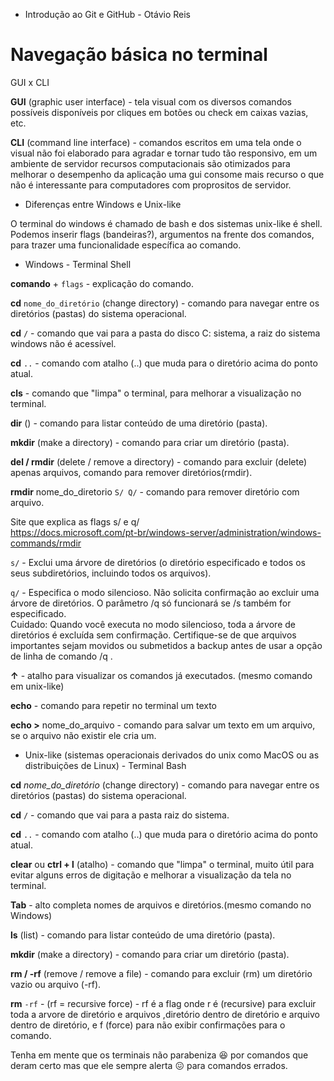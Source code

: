 * Introdução ao Git e GitHub - Otávio Reis

# Navegação  básica no terminal 

GUI x CLI

**GUI** (graphic user interface) - tela visual com os diversos comandos possíveis disponíveis por cliques em botões ou check em caixas vazias, etc.

**CLI** (command line interface) - comandos escritos em uma tela onde o visual não foi elaborado para agradar e tornar tudo tão responsivo, em um ambiente de servidor recursos computacionais são otimizados para melhorar o desempenho da aplicação uma gui consome mais recurso o que não é interessante para computadores com proprositos de servidor. 

* Diferenças entre Windows e Unix-like

O terminal do windows é chamado de bash e dos sistemas unix-like é shell.
Podemos inserir flags (bandeiras?), argumentos na frente dos comandos, para trazer uma funcionalidade específica ao comando.

- Windows - Terminal Shell

**comando** + `flags` - explicação do comando.

**cd** `nome_do_diretório` (change directory) - comando para navegar entre os diretórios (pastas) do sistema operacional.  

**cd** `/` - comando que vai para a pasta do disco C: sistema, a raiz do sistema windows não é acessível.  

**cd** `..` - comando com atalho (..) que muda para o diretório acima do ponto atual.

**cls** - comando que "limpa" o terminal, para melhorar a visualização no terminal.

**dir** () - comando para listar conteúdo de uma diretório (pasta).

**mkdir** (make a directory) - comando para criar um diretório (pasta).

**del / rmdir** (delete / remove a directory) - comando para excluir (delete) apenas arquivos, comando para  remover diretórios(rmdir).

**rmdir**  nome_do_diretorio `S/ Q/` - comando para remover diretório com arquivo.

Site que explica as flags s/ e q/  
https://docs.microsoft.com/pt-br/windows-server/administration/windows-commands/rmdir  

`s/` - Exclui uma árvore de diretórios (o diretório especificado e todos os seus subdiretórios, incluindo todos os arquivos).  

`q/` - Especifica o modo silencioso. Não solicita confirmação ao excluir uma árvore de diretórios. O parâmetro /q só funcionará se /s também for especificado.  
Cuidado: Quando você executa no modo silencioso, toda a árvore de diretórios é excluída sem confirmação. Certifique-se de que arquivos importantes sejam movidos ou submetidos a backup antes de usar a opção de linha de comando /q .

**&uparrow;** - atalho para visualizar os comandos já executados. (mesmo comando em unix-like)

**echo** - comando para repetir no terminal um texto

**echo >** nome_do_arquivo - comando para salvar um texto em um arquivo, se o arquivo não existir ele cria um.


- Unix-like (sistemas operacionais derivados do unix como MacOS ou as distribuições de Linux) - Terminal Bash

**cd** *nome_do_diretório* (change directory) - comando para navegar entre os diretórios (pastas) do sistema operacional.

**cd** `/` - comando que vai para a pasta raiz do sistema.  

**cd** `..` - comando com atalho (..) que muda para o diretório acima do ponto atual.

**clear** ou **ctrl + l** (atalho) - comando que "limpa" o terminal, muito útil para evitar alguns erros de digitação e melhorar a visualização da tela no terminal.

**Tab** - alto completa nomes de arquivos e diretórios.(mesmo comando no Windows)

**ls** (list) - comando para listar conteúdo de uma diretório (pasta).

**mkdir** (make a directory) - comando para criar um diretório (pasta).

**rm / -rf** (remove / remove a file) - comando para excluir (rm) um diretório vazio ou arquivo (-rf).

**rm** `-rf` - (rf = recursive force) - rf é a flag onde r é (recursive) para excluir toda a arvore de diretório e arquivos ,diretório dentro de diretório e arquivo dentro de diretório, e f (force) para não exibir confirmações para o comando.

Tenha em mente que os terminais não parabeniza :laughing: por comandos que deram certo mas que ele sempre alerta :confounded: para comandos errados.
